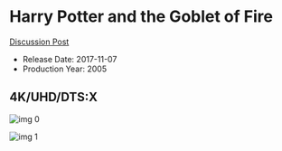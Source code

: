 # Harry Potter and the Goblet of Fire

[Discussion Post](https://www.avsforum.com/threads/bass-eq-for-filtered-movies.2995212/post-56875998)

* Release Date: 2017-11-07
* Production Year: 2005

## 4K/UHD/DTS:X

![img 0](https://i.imgur.com/7C3pori.jpg)

![img 1](https://i.imgur.com/zlsgslt.png)

